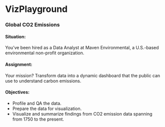 # VizPlayground

### Global CO2 Emissions  
#### Situation:   
You’ve been hired as a Data Analyst at Maven Environmental, a U.S.-based environmental non-profit organization.    
#### Assignment:   
Your mission? Transform data into a dynamic dashboard that the public can use to understand carbon emissions.    
#### Objectives:  
- Profile and QA the data.
- Prepare the data for visualization.
- Visualize and summarize findings from CO2 emission data spanning from 1750 to the present.
